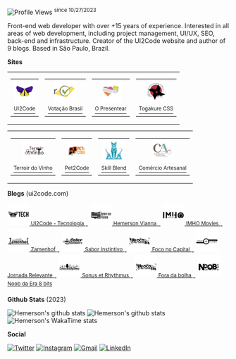 ![Profile Views](https://komarev.com/ghpvc/?username=ui2code) <sup>since 10/27/2023</sup>

Front-end web developer with over +15 years of experience. Interested in all areas of web development, including project management, UI/UX, SEO, back-end and infrastructure. Creator of the UI2Code website and author of 9 blogs. Based in São Paulo, Brazil.

**Sites**


<table cellspacing="0" cellpadding="0" collapse="collapse">
<tr>
<td>
  <a href="https://ui2code.com" target="_blank">
    <table cellspacing="0" cellpadding="0">
      <tr>
        <td align="center">
          <img src="./resources/sites/ui2code.svg" width="50" />
        </td>
      </tr>
      <tr>
        <td align="center"><sup>UI2Code</sup></td>
      </tr>
    </table>
  </a>
</td>
<td>
  <a href="https://votacaobrasil.com.br" target="_blank">
    <table cellspacing="0" cellpadding="0">
      <tr>
        <td align="center">
          <img src="./resources/sites/votacaobrasil.svg" width="50" />
        </td>
      </tr>
      <tr>
        <td align="center"><sup>Votação Brasil</sup></td>
      </tr>
    </table>
  </a>
</td>
<td>
  <a href="https://opresentear.com.br" target="_blank">
    <table cellspacing="0" cellpadding="0">
      <tr>
        <td align="center">
          <img src="./resources/sites/opresentear.svg" width="50" />
        </td>
      </tr>
      <tr>
        <td align="center"><sup>O Presentear</sup></td>
      </tr>
    </table>
  </a>
</td>
<td>
  <a href="https://togakurecss.com" target="_blank">
    <table cellspacing="0" cellpadding="0">
      <tr>
        <td align="center">
          <img src="./resources/sites/togakure.svg" width="50" />
        </td>
      </tr>
      <tr>
        <td align="center"><sup>Togakure CSS</sup></td>
      </tr>
    </table>
  </a>
</td>
</tr>
</table>
<table cellspacing="0" cellpadding="0" border="0" collapse="collapse">
<tr>
<td>
  <a href="https://terroirdovinho.com.br" target="_blank">
    <table cellspacing="0" cellpadding="0">
      <tr>
        <td align="center">
          <img src="./resources/sites/terroirdovinho.svg" width="50" />
        </td>
      </tr>
      <tr>
        <td align="center"><sup>Terroir do Vinho</sup></td>
      </tr>
    </table>
  </a>
</td>
<td>
  <a href="https://pet2code.com" target="_blank">
    <table cellspacing="0" cellpadding="0">
      <tr>
        <td align="center">
          <img src="./resources/sites/pet2code.svg" width="50" />
        </td>
      </tr>
      <tr>
        <td align="center"><sup>Pet2Code</sup></td>
      </tr>
    </table>
  </a>
</td>
<td>
  <a href="https://skillblend.com.br" target="_blank">
    <table cellspacing="0" cellpadding="0">
      <tr>
        <td align="center">
          <img src="./resources/sites/skillblend.svg" width="50" />
        </td>
      </tr>
      <tr>
        <td align="center"><sup>Skill Blend</sup></td>
      </tr>
    </table>
  </a>
</td>
<td>
  <a href="https://comercioartesanal.com" target="_blank">
    <table cellspacing="0" cellpadding="0">
      <tr>
        <td align="center">
          <img src="./resources/sites/comercioartesanal.svg" width="50" />
        </td>
      </tr>
      <tr>
        <td align="center"><sup>Comércio Artesanal</sup></td>
      </tr>
    </table>
  </a>
</td>
</tr>
</table>

**Blogs** (ui2code.com)

<sup>
  <a href="https://ui2code.com/blogs/tecnologia" target="_blank">
    <img src="./resources/blogs/tecnologia.svg" width="50" />
    <span>UI2Code - Tecnologia</span>
  </a>
</sup> - 
<sup>
  <a href="https://ui2code.com/blogs/hemersonvianna" target="_blank">
    <img src="./resources/blogs/hemersonvianna.svg" width="50" />
    <span>Hemerson Vianna</span>
  </a>
</sup> - 
<sup>
  <a href="https://ui2code.com/blogs/imhomovies/" target="_blank">
    <img src="./resources/blogs/imhomovies.svg" width="50" />
    <span>IMHO Movies</span>
  </a>
</sup> - 
<sup>
  <a href="https://ui2code.com/blogs/zamenhof/" target="_blank">
    <img src="./resources/blogs/zamenhof.svg" width="50" />
    <span>Zamenhof</span>
  </a>
</sup> - 
<sup>
  <a href="https://ui2code.com/blogs/saborinstintivo/" target="_blank">
    <img src="./resources/blogs/saborinstintivo.svg" width="50" />
    <span>Sabor Instintivo</span>
  </a>
</sup> - 
<sup>
  <a href="https://ui2code.com/blogs/foconocapital/" target="_blank">
    <img src="./resources/blogs/foconocapital.svg" width="50" />
    <span>Foco no Capital</span>
  </a>
</sup> - 
<sup>
  <a href="https://ui2code.com/blogs/jornadarelevante/" target="_blank">
    <img src="./resources/blogs/jornadarelevante.svg" width="50" />
    <span>Jornada Relevante</span>
  </a>
</sup> - 
<sup>
  <a href="https://ui2code.com/blogs/sonusetrhythmus/" target="_blank">
    <img src="./resources/blogs/snousetrhythmus.svg" width="50" />
    <span>Sonus et Rhythmus</span>
  </a>
</sup> - 
<sup>
  <a href="https://ui2code.com/blogs/foradabolha/" target="_blank">
    <img src="./resources/blogs/foconocapital.svg" width="50" />
    <span>Fora da bolha</span>
  </a>
</sup> - 
<sup>
  <a href="https://ui2code.com/blogs/noobdaera8bits/" target="_blank">
    <img src="./resources/blogs/noobdaera8bits.svg" width="50" />
    <span>Noob da Era 8 bits</span>
  </a>
</sup>

**Github Stats** (2023)

![Hemerson's github stats](https://github-readme-stats.vercel.app/api?username=ui2code\&rank_icon=percentile\&theme=tokyonight\&hide=contribs,stars\&show=reviews,prs_merged\&include_all_commits=true&show_icons=true\&count_private=true\&role=OWNER,ORGANIZATION_MEMBER,COLLABORATOR\&include_orgs=true\&custom_title=\&hide_border=true\&n=n101)
![Hemerson's github stats](https://github-readme-streak-stats.herokuapp.com?user=ui2code&theme=tokyonight&hide_border=true&card_width=200&date_format=M%20j%5B%2C%20Y%5D&hide_current_streak=true&hide_longest_streak=true)
![Hemerson's WakaTime stats](https://github-readme-stats.vercel.app/api/wakatime?username=ui2code\&hide_border=true\&layout=compact\&theme=tokyonight\&langs_count=8&hide=properties&custom_title=Most%20Used%20Languages\&range=all_time)

**Social**

[![Twitter](https://img.shields.io/badge/Twitter-1DA1F2?style=for-the-badge&logo=twitter&logoColor=white)](https://twitter.com/ui2code)
[![Instagram](https://img.shields.io/badge/Instagram-E4405F?style=for-the-badge&logo=instagram&logoColor=white)](https://instagram.com/ui2code)
[![Gmail](https://img.shields.io/badge/Gmail-D14836?style=for-the-badge&logo=gmail&logoColor=white)](mailto:hemerson.lourenco@gmail.com)
[![LinkedIn](https://img.shields.io/badge/LinkedIn-0077B5?style=for-the-badge&logo=linkedin&logoColor=white)](https://www.linkedin.com/in/hemersonvianna)

